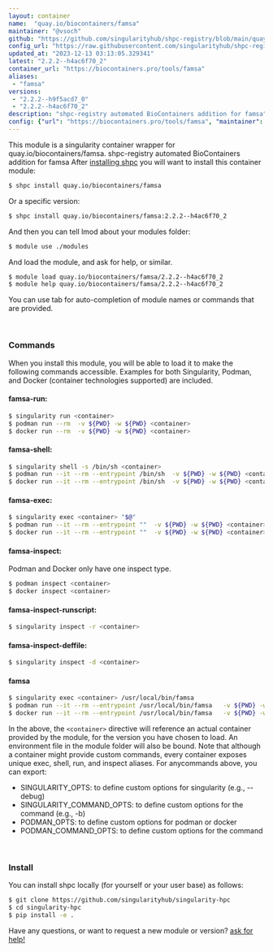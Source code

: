 ```yaml
---
layout: container
name:  "quay.io/biocontainers/famsa"
maintainer: "@vsoch"
github: "https://github.com/singularityhub/shpc-registry/blob/main/quay.io/biocontainers/famsa/container.yaml"
config_url: "https://raw.githubusercontent.com/singularityhub/shpc-registry/main/quay.io/biocontainers/famsa/container.yaml"
updated_at: "2023-12-13 03:13:05.329341"
latest: "2.2.2--h4ac6f70_2"
container_url: "https://biocontainers.pro/tools/famsa"
aliases:
 - "famsa"
versions:
 - "2.2.2--h9f5acd7_0"
 - "2.2.2--h4ac6f70_2"
description: "shpc-registry automated BioContainers addition for famsa"
config: {"url": "https://biocontainers.pro/tools/famsa", "maintainer": "@vsoch", "description": "shpc-registry automated BioContainers addition for famsa", "latest": {"2.2.2--h4ac6f70_2": "sha256:ff0191e94c25a2a9f260a84b167a8feb8435ba857f80434e92b7ff56f7f3913a"}, "tags": {"2.2.2--h9f5acd7_0": "sha256:7ebd3d06ba7e5e2300ebcb17e7c69becc35032257e4d5c9e3861f523c4be6cdf", "2.2.2--h4ac6f70_2": "sha256:ff0191e94c25a2a9f260a84b167a8feb8435ba857f80434e92b7ff56f7f3913a"}, "docker": "quay.io/biocontainers/famsa", "aliases": {"famsa": "/usr/local/bin/famsa"}}
---
```


This module is a singularity container wrapper for quay.io/biocontainers/famsa.
shpc-registry automated BioContainers addition for famsa
After [installing shpc](#install) you will want to install this container module:


```bash
$ shpc install quay.io/biocontainers/famsa
```

Or a specific version:

```bash
$ shpc install quay.io/biocontainers/famsa:2.2.2--h4ac6f70_2
```

And then you can tell lmod about your modules folder:

```bash
$ module use ./modules
```

And load the module, and ask for help, or similar.

```bash
$ module load quay.io/biocontainers/famsa/2.2.2--h4ac6f70_2
$ module help quay.io/biocontainers/famsa/2.2.2--h4ac6f70_2
```

You can use tab for auto-completion of module names or commands that are provided.

<br>

### Commands

When you install this module, you will be able to load it to make the following commands accessible.
Examples for both Singularity, Podman, and Docker (container technologies supported) are included.

#### famsa-run:

```bash
$ singularity run <container>
$ podman run --rm  -v ${PWD} -w ${PWD} <container>
$ docker run --rm  -v ${PWD} -w ${PWD} <container>
```

#### famsa-shell:

```bash
$ singularity shell -s /bin/sh <container>
$ podman run --it --rm --entrypoint /bin/sh  -v ${PWD} -w ${PWD} <container>
$ docker run --it --rm --entrypoint /bin/sh  -v ${PWD} -w ${PWD} <container>
```

#### famsa-exec:

```bash
$ singularity exec <container> "$@"
$ podman run --it --rm --entrypoint ""  -v ${PWD} -w ${PWD} <container> "$@"
$ docker run --it --rm --entrypoint ""  -v ${PWD} -w ${PWD} <container> "$@"
```

#### famsa-inspect:

Podman and Docker only have one inspect type.

```bash
$ podman inspect <container>
$ docker inspect <container>
```

#### famsa-inspect-runscript:

```bash
$ singularity inspect -r <container>
```

#### famsa-inspect-deffile:

```bash
$ singularity inspect -d <container>
```


#### famsa

```bash
$ singularity exec <container> /usr/local/bin/famsa
$ podman run --it --rm --entrypoint /usr/local/bin/famsa   -v ${PWD} -w ${PWD} <container> -c " $@"
$ docker run --it --rm --entrypoint /usr/local/bin/famsa   -v ${PWD} -w ${PWD} <container> -c " $@"
```



In the above, the `<container>` directive will reference an actual container provided
by the module, for the version you have chosen to load. An environment file in the
module folder will also be bound. Note that although a container
might provide custom commands, every container exposes unique exec, shell, run, and
inspect aliases. For anycommands above, you can export:

 - SINGULARITY_OPTS: to define custom options for singularity (e.g., --debug)
 - SINGULARITY_COMMAND_OPTS: to define custom options for the command (e.g., -b)
 - PODMAN_OPTS: to define custom options for podman or docker
 - PODMAN_COMMAND_OPTS: to define custom options for the command

<br>

### Install

You can install shpc locally (for yourself or your user base) as follows:

```bash
$ git clone https://github.com/singularityhub/singularity-hpc
$ cd singularity-hpc
$ pip install -e .
```

Have any questions, or want to request a new module or version? [ask for help!](https://github.com/singularityhub/singularity-hpc/issues)